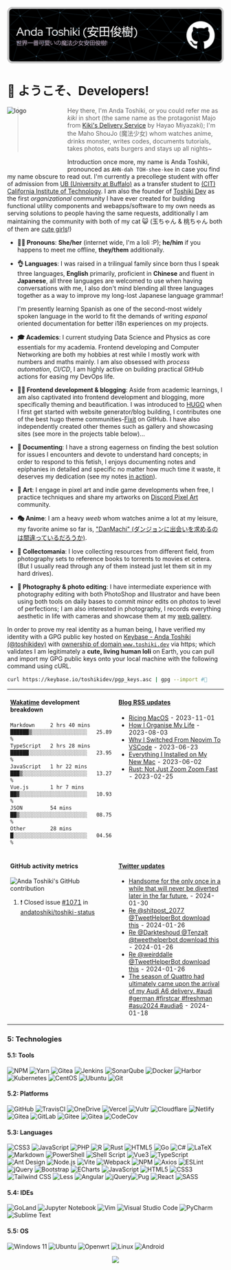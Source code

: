 <!-- # Anda Toshiki (安田俊樹) -->

![header name badge](./assets/header-name-badge-dark.png)

# 👋 ようこそ、Developers!

<img src="https://cdn.jsdelivr.net/gh/andatoshiki/andatoshiki@master/assets/avatar.png" alt="logo" width="140" height="140" align="left" />

> Hey there, I'm Anda Toshiki, or you could refer me as _kiki_ in short (the same name as the protagonist Majo from [Kiki's Delivery Service](https://en.wikipedia.org/wiki/Kiki%27s_Delivery_Service) by Hayao Miyazaki); I'm the Maho ShouJo (魔法少女) whom watches anime, drinks monster, writes codes, documents tutorials, takes photos, eats burgers and stays up all nights~

Introduction once more, my name is Anda Toshiki, pronounced as `AHN-dah TOH-shee-kee` in case you find my name obscure to read out. I'm currently a precollege student with offer of admission from [UB (University at Buffalo)](https://www.buffalo.edu) as a transfer student to [(CIT) California Institute of Technology](https://www.caltech.edu). I am also the founder of [Toshiki Dev](https://github.com/toshikidev) as the first _organizational_ community I have ever created for building functional utility components and webapps/software to my own needs as serving solutions to people having the same requests, additionally I am maintaining the community with both of my cat 😺 (玉ちゃん & 桃ちゃん both of them are [cute girls](https://www.youtube.com/shorts/FT9FOI-yJP4)!)

- **🤷‍♀️ Pronouns**: **She/her** (internet wide, I'm a loli :P); **he/him** if you happens to meet me offline, **they/them** additionally.

- **👌 Languages**: I was raised in a trilingual family since born thus I speak three languages, **English** primarily, proficient in **Chinese** and fluent in **Japanese**, all three languages are welcomed to use when having conversations with me, I also don't mind blending all three languages together as a way to improve my long-lost Japanese language grammar!

  I'm presently learning Spanish as one of the second-most widely spoken language in the world to fit the demands of writing _espanol_ oriented documentation for better i18n experiences on my projects.

- **🎓 Academics**: I current studying Data Science and Physics as core essentials for my academia. Frontend developing and Computer Networking are both my hobbies at rest while I mostly work with numbers and maths mainly. I am also obsessed with _process automation_, _CI/CD_, I am highly active on building practical GitHub actions for easing my DevOps life.

- **👩‍💻 Frontend development & blogging**: Aside from academic learnings, I am also captivated into frontend development and blogging, more specifically theming and beautification. I was introduced to [HUGO](https://github.com/gohugoio/hugo) when I first get started with website generator/blog building, I contributes one of the best hugo theme communities-[Fixit](https://github.com/hugo-fixit/FixIt) on GitHub. I have also independently created other themes such as gallery and showcasing sites (see more in the projects table below)...

- **📃 Documenting**: I have a strong eagerness on finding the best solution for issues I encounters and devote to understand hard concepts; in order to respond to this fetish, I enjoys documenting notes and epiphanies in detailed and specific no matter how much time it waste, it deserves my dedication (see my notes [in action](https://note.toshiki.dev)).

- **🎨 Art**: I engage in pixel art and indie game developments when free, I practice techniques and share my artworks on [Discord Pixel Art](https://discord.gg/pixelart) community.

- **🎭 Anime**: I am a heavy _weeb_ whom watches anime a lot at my leisure, my favorite anime so far is, ["DanMachi" (ダンジョンに出会いを求めるのは間違っているだろうか)](https://danmachi.fandom.com/wiki/DanMachi_Wiki).

- **💾 Collectomania**: I love collecting resources from different field, from photography sets to reference books to torrents to movies et cetera. (But I usually read through any of them instead just let them sit in my hard drives).

- **📸 Photography & photo editing**: I have intermediate experience with photography editing with both PhotoShop and Illustrator and have been using both tools on daily bases to commit minor edits on photos to level of perfections; I am also interested in photography, I records everything aesthetic in life with cameras and showcase them at my [web gallery](https://gallery.toshiki.dev).

In order to prove my real identity as a human being, I have verified my identity with a GPG public key hosted on [Keybase - Anda Toshiki (@toshikidev)](https://keybase.io/toshikidev) with [ownership of domain `www.toshiki.dev`](https://keybase.io/toshikidev/sigchain#7a41ec772fd948db46e454c55efc71005299fe7b3ed76b789bbcdb5a7505667c0f) via https; which validates I am legitimately a **cute, living human loli** on Earth, you can pull and import my GPG public keys onto your local machine with the following command using cURL.

```sh
curl https://keybase.io/toshikidev/pgp_keys.asc | gpg --import #🔑
```

<table width="960px">
<tr>
<td valign="top" width="50%">

#### [Wakatime](https://wakatime.com) development breakdown

<!--START_SECTION:waka2readme-->

```text
Markdown     2 hrs 40 mins   ██████▒░░░░░░░░░░░░░░░░░░   25.89 %
TypeScript   2 hrs 28 mins   ██████░░░░░░░░░░░░░░░░░░░   23.95 %
JavaScript   1 hr 22 mins    ███▒░░░░░░░░░░░░░░░░░░░░░   13.27 %
Vue.js       1 hr 7 mins     ██▓░░░░░░░░░░░░░░░░░░░░░░   10.93 %
JSON         54 mins         ██▒░░░░░░░░░░░░░░░░░░░░░░   08.75 %
Other        28 mins         █░░░░░░░░░░░░░░░░░░░░░░░░   04.56 %
```

<!--END_SECTION_:waka2readme_-->

</td>
<td valign="top" width="50%">

#### <a href="https://blog-next.toshiki.dev" target="_blank">Blog RSS updates</a>

<!-- blog_plugin_start -->

- <a href='https://www.nexxel.dev/blog/ricing-macos/' target='_blank'>Ricing MacOS</a> - 2023-11-01
- <a href='https://www.nexxel.dev/blog/organising-life/' target='_blank'>How I Organise My Life</a> - 2023-08-03
- <a href='https://www.nexxel.dev/blog/neovim-to-vscode/' target='_blank'>Why I Switched From Neovim To VSCode</a> - 2023-06-23
- <a href='https://www.nexxel.dev/blog/new-mac/' target='_blank'>Everything I Installed on My New Mac</a> - 2023-06-02
- <a href='https://www.nexxel.dev/blog/rust/' target='_blank'>Rust: Not Just Zoom Zoom Fast</a> - 2023-02-25

<!-- blog_plugin_end -->

</td>
</tr>
<tr>
<td valign="top" width="50%">

#### GitHub activity metrics

![Anda Toshiki's GitHub contribution](https://github-readme-activity-graph.vercel.app/graph?username=andatoshiki&theme=github-compact)

<!--RECENT_ACTIVITY:start-->

1. ❗️ Closed issue [#1071](https://github.com/andatoshiki/toshiki-status/issues/1071) in [andatoshiki/toshiki-status](https://github.com/andatoshiki/toshiki-status)
<!--RECENT_ACTIVITY:end-->

</td>
<td valign="top" width="50%">

#### <a href="https://twitter.com/andatoshiki" target="_blank">Twitter updates</a>

<!-- twitter_plugin_start -->

- <a href='https://twitter.com/andatoshiki/status/1752451770604007475' target='_blank'>Handsome for the only once in a while that will never be diverted later in the far future.</a> - 2024-01-30
- <a href='https://twitter.com/andatoshiki/status/1750886318887104727' target='_blank'>Re @shitpost_2077 @TweetHelperBot download this</a> - 2024-01-26
- <a href='https://twitter.com/andatoshiki/status/1750819533718474783' target='_blank'>Re @Darkteshoud @Tenzalt @tweethelperbot download this</a> - 2024-01-26
- <a href='https://twitter.com/andatoshiki/status/1750803241456316910' target='_blank'>Re @weirddalle @TweetHelperBot download this</a> - 2024-01-26
- <a href='https://twitter.com/andatoshiki/status/1747806334618325116' target='_blank'>The season of Quattro had ultimately came upon the arrival of my Audi A6 delivery. #audi #german #firstcar #freshman #asu2024 #audia6</a> - 2024-01-18

<!-- twitter_plugin_end -->

</td>
</tr>

</table>

### 5: Technologies

#### 5.1: Tools

![NPM](https://img.shields.io/badge/NPM-%23CB3837.svg?style=flat&logo=npm&logoColor=white) ![Yarn](https://img.shields.io/badge/yarn-%232C8EBB.svg?style=flat&logo=yarn&logoColor=white) ![Gitea](https://img.shields.io/badge/Gitea-34495E?style=flat&logo=gitea&logoColor=5D9425) ![Jenkins](https://img.shields.io/badge/-Jenkins-D24939?logo=Jenkins&logoColor=000) ![SonarQube](https://img.shields.io/badge/-SonarQube-A9A9A9?logo=SonarQube&logoColor=4E9BCD) ![Docker](https://img.shields.io/badge/-Docker-2496ED?logo=Docker&logoColor=FFF) ![Harbor](https://img.shields.io/badge/-Harbor-FFF?logo=Harbor&logoColor=60B932) ![Kubernetes](https://img.shields.io/badge/-Kubernetes-326CE5?logo=Kubernetes&logoColor=FFF) ![CentOS](https://img.shields.io/badge/-CentOS-262577?logo=CentOS&logoColor=FFF) ![Ubuntu](https://img.shields.io/badge/-Ubuntu-E95420?logo=Ubuntu&logoColor=FFF) ![Git](https://img.shields.io/badge/git-%23F05033.svg?style=flat&logo=git&logoColor=white)

#### 5.2: Platforms

![GitHub](https://img.shields.io/badge/github-%23121011.svg?style=flat&logo=github&logoColor=white) ![TravisCI](https://img.shields.io/badge/travis%20ci-%232B2F33.svg?style=flat&logo=travis&logoColor=white) ![OneDrive](https://img.shields.io/badge/OneDrive-0078D4.svg?style=flat&logo=microsoftonedrive&logoColor=white) ![Vercel](https://img.shields.io/badge/vercel-%23000000.svg?style=flat&logo=vercel&logoColor=white) ![Vultr](https://img.shields.io/badge/Vultr-007BFC.svg?style=flat&logo=vultr) ![Cloudflare](https://img.shields.io/badge/Cloudflare-F38020?style=flat&logo=Cloudflare&logoColor=white) ![Netlify](https://img.shields.io/badge/netlify-%23000000.svg?style=flat&logo=netlify&logoColor=#00C7B7) ![Gitea](https://img.shields.io/badge/Gitea-34495E?style=flat&logo=gitea&logoColor=5D9425) ![GitLab](https://img.shields.io/badge/gitlab-%23181717.svg?style=flat&logo=gitlab&logoColor=white) ![Gitee](https://img.shields.io/badge/Gitee-C71D23?style=flat&logo=gitee&logoColor=white) ![Gitea](https://img.shields.io/badge/Gitea-34495E?style=flat&logo=gitea&logoColor=5D9425) ![CodeCov](https://img.shields.io/badge/codecov-%23ff0077.svg?style=for-the-badge&logo=codecov&logoColor=white)

#### 5.3: Languages

![CSS3](https://img.shields.io/badge/css3-%231572B6.svg?style=flat&logo=css3&logoColor=white) ![JavaScript](https://img.shields.io/badge/javascript-%23323330.svg?style=flat&logo=javascript&logoColor=%23F7DF1E) ![PHP](https://img.shields.io/badge/php-%23777BB4.svg?style=flat&logo=php&logoColor=white) ![R](https://img.shields.io/badge/r-%23276DC3.svg?style=flat&logo=r&logoColor=white) ![Rust](https://img.shields.io/badge/rust-%23000000.svg?style=flat&logo=rust&logoColor=white) ![HTML5](https://img.shields.io/badge/html5-%23E34F26.svg?style=flat&logo=html5&logoColor=white) ![Go](https://img.shields.io/badge/go-%2300ADD8.svg?style=flat&logo=go&logoColor=white) ![C#](https://img.shields.io/badge/c%23-%23239120.svg?style=flat&logo=c-sharp&logoColor=white) ![LaTeX](https://img.shields.io/badge/latex-%23008080.svg?style=flat&logo=latex&logoColor=white) ![Markdown](https://img.shields.io/badge/markdown-%23000000.svg?style=flat&logo=markdown&logoColor=white) ![PowerShell](https://img.shields.io/badge/PowerShell-%235391FE.svg?style=flat&logo=powershell&logoColor=white) ![Shell Script](https://img.shields.io/badge/shell_script-%23121011.svg?style=flat&logo=gnu-bash&logoColor=white) ![Vue3](https://img.shields.io/badge/-Vue3-C0C0C0?logo=Vue.js&logoColor=4FC08D) ![TypeScript](https://img.shields.io/badge/-TypeScript-C0C0C0?logo=TypeScript&logoColor=3178C6) ![Ant Design](https://img.shields.io/badge/-Ant%20Design-C0C0C0?logo=Ant-Design&logoColor=0170FE) ![Node.js](https://img.shields.io/badge/-Node.js-D3D3D3?logo=Node.js&logoColor=339933) ![Vite](https://img.shields.io/badge/-Vite-D3D3D3?logo=Vite&logoColor=646CFF) ![Webpack](https://img.shields.io/badge/-Webpack-D3D3D3?logo=Webpack&logoColor=8DD6F9) ![NPM](https://img.shields.io/badge/-NPM-C0C0C0?logo=npm&logoColor=CB3837) ![Axios](https://img.shields.io/badge/-Axios-C0C0C0?logo=Axios&logoColor=5A29E4) ![ESLint](https://img.shields.io/badge/-ESLint-C0C0C0?logo=ESLint&logoColor=4B32C3) ![jQuery](https://img.shields.io/badge/-jQuery-0769AD?logo=jQuery&logoColor=FFF) ![Bootstrap](https://img.shields.io/badge/-Bootstrap-7952B3?logo=Bootstrap&logoColor=FFF) ![ECharts](https://img.shields.io/badge/-ECharts-C0C0C0?logo=Apache-ECharts&logoColor=AA344D) ![JavaScript](https://img.shields.io/badge/-JavaScript-A9A9A9?logo=JavaScript&logoColor=F7DF1E) ![HTML5](https://img.shields.io/badge/-HTML5-A9A9A9?logo=HTML5&logoColor=E34F26) ![CSS3](https://img.shields.io/badge/-CSS3-A9A9A9?logo=CSS3&logoColor=1572B6) ![Tailwind CSS](https://img.shields.io/badge/-Tailwind%20CSS-FFF?logo=Tailwind-CSS&logoColor=06B6D4) ![Less](https://img.shields.io/badge/-Less-D3D3D3?logo=Less&logoColor=1D365D)
![Angular](https://img.shields.io/badge/angular-%23DD0031.svg?style=flat&logo=angular&logoColor=white) ![jQuery](https://img.shields.io/badge/jquery-%230769AD.svg?style=flat&logo=jquery&logoColor=white)![Pug](https://img.shields.io/badge/Pug-FFF?style=flat&logo=pug&logoColor=A86454) ![React](https://img.shields.io/badge/react-%2320232a.svg?style=flat&logo=react&logoColor=%2361DAFB) ![SASS](https://img.shields.io/badge/SASS-hotpink.svg?style=flat&logo=SASS&logoColor=white)

#### 5.4: IDEs

![GoLand](https://img.shields.io/badge/GoLand-0f0f0f?&style=flat&logo=goland&logoColor=white) ![Jupyter Notebook](https://img.shields.io/badge/jupyter-%23FA0F00.svg?style=flat&logo=jupyter&logoColor=white)
![Vim](https://img.shields.io/badge/VIM-%2311AB00.svg?style=flat&logo=vim&logoColor=white) ![Visual Studio Code](https://img.shields.io/badge/Visual%20Studio%20Code-0078d7.svg?style=flat&logo=visual-studio-code&logoColor=white) ![PyCharm](https://img.shields.io/badge/pycharm-143?style=flat&logo=pycharm&logoColor=black&color=black&labelColor=green) ![Sublime Text](https://img.shields.io/badge/sublime_text-%23575757.svg?style=flat&logo=sublime-text&logoColor=important)

#### 5.5: OS

![Windows 11](https://img.shields.io/badge/Windows%2011-%230079d5.svg?style=flat&logo=Windows%2011&logoColor=white) ![Ubuntu](https://img.shields.io/badge/Ubuntu-E95420?style=flat&logo=ubuntu&logoColor=white) ![Openwrt](https://img.shields.io/badge/OpenWRT-00B5E2?style=flat&logo=OpenWrt&logoColor=white) ![Linux](https://img.shields.io/badge/Linux-FCC624?style=flat&logo=linux&logoColor=black) ![Android](https://img.shields.io/badge/Android-3DDC84?style=flat&logo=android&logoColor=white)

<!-- ### 9. Hardwares -->

<!-- <p align="center">
    <img src="https://stats.toshiki.top/api?show_bg=1&username=andatoshiki&include_all_commits=true" alt="andatoshiki's profile readme stats"></img>
</p>

<p align="center">
    <img src="https://cdn.jsdelivr.net/gh/andatoshiki/toshiki-github-stats@master/generated/languages.svg" alt="andatoshiki's dynamic github language stats"></img>
</p> -->

<p align="center">
    <img src="https://moe-counter.glitch.me/get/@andatoshiki:github?theme=rule34">
</p>

<!-- footer sine wave svg centered starts-->
<!-- <img width=100% src="./assets/footer-pink.svg" alt="footer banner" /> -->
<!-- footer sine wave ends -->
